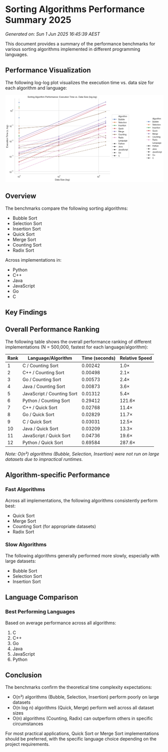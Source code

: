 # Sorting Algorithms Performance Summary 2025

*Generated on: Sun  1 Jun 2025 16:45:39 AEST*

This document provides a summary of the performance benchmarks for various sorting algorithms implemented in different programming languages.

## Performance Visualization

The following log-log plot visualizes the execution time vs. data size for each algorithm and language:

![Sorting Algorithm Performance: Execution Time vs. Data Size (log-log)](sorting_performance_loglog.png)

## Overview

The benchmarks compare the following sorting algorithms:
- Bubble Sort
- Selection Sort
- Insertion Sort
- Quick Sort
- Merge Sort
- Counting Sort
- Radix Sort

Across implementations in:
- Python
- C++
- Java
- JavaScript
- Go
- C

## Key Findings

## Overall Performance Ranking

The following table shows the overall performance ranking of different implementations (N = 500,000, fastest for each language/algorithm):

| Rank | Language/Algorithm      | Time (seconds) | Relative Speed |
|------|------------------------|----------------|----------------|
| 1    | C / Counting Sort      | 0.00242        | 1.0×           |
| 2    | C++ / Counting Sort    | 0.00498        | 2.1×           |
| 3    | Go / Counting Sort     | 0.00573        | 2.4×           |
| 4    | Java / Counting Sort   | 0.00873        | 3.6×           |
| 5    | JavaScript / Counting Sort | 0.01312    | 5.4×           |
| 6    | Python / Counting Sort | 0.29412        | 121.6×         |
| 7    | C++ / Quick Sort       | 0.02768        | 11.4×          |
| 8    | Go / Quick Sort        | 0.02829        | 11.7×          |
| 9    | C / Quick Sort         | 0.03031        | 12.5×          |
| 10   | Java / Quick Sort      | 0.03209        | 13.3×          |
| 11   | JavaScript / Quick Sort| 0.04736        | 19.6×          |
| 12   | Python / Quick Sort    | 0.69584        | 287.6×         |

*Note: O(n²) algorithms (Bubble, Selection, Insertion) were not run on large datasets due to impractical runtimes.*

## Algorithm-specific Performance

### Fast Algorithms

Across all implementations, the following algorithms consistently perform best:

- Quick Sort
- Merge Sort
- Counting Sort (for appropriate datasets)
- Radix Sort

### Slow Algorithms

The following algorithms generally performed more slowly, especially with large datasets:

- Bubble Sort
- Selection Sort
- Insertion Sort

## Language Comparison

### Best Performing Languages

Based on average performance across all algorithms:

1. C
2. C++
3. Go
4. Java
5. JavaScript
6. Python

## Conclusion

The benchmarks confirm the theoretical time complexity expectations:

- O(n²) algorithms (Bubble, Selection, Insertion) perform poorly on large datasets
- O(n log n) algorithms (Quick, Merge) perform well across all dataset sizes
- O(n) algorithms (Counting, Radix) can outperform others in specific circumstances

For most practical applications, Quick Sort or Merge Sort implementations should be preferred, with the specific language choice depending on the project requirements.
